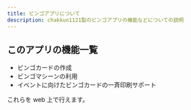 ```yaml
---
title: ビンゴアプリについて
description: chakkun1121製のビンゴアプリの機能などについての説明
---
```


## このアプリの機能一覧

- ビンゴカードの作成
- ビンゴマシーンの利用
- イベントに向けたビンゴカードの一斉印刷サポート

これらを web 上で行えます。
